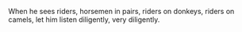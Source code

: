 When he sees riders, horsemen in pairs, riders on donkeys, riders on camels, let him listen diligently, very diligently.
